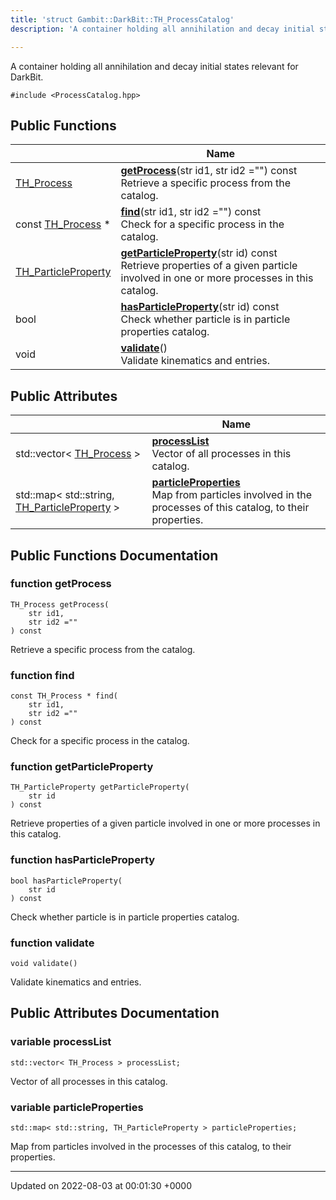 ```yaml
---
title: 'struct Gambit::DarkBit::TH_ProcessCatalog'
description: 'A container holding all annihilation and decay initial states relevant for DarkBit. '

---
```









A container holding all annihilation and decay initial states relevant for DarkBit. 


`#include <ProcessCatalog.hpp>`

## Public Functions

|                | Name           |
| -------------- | -------------- |
| [TH_Process](/documentation/code/main/classes/structgambit_1_1darkbit_1_1th__process/) | **[getProcess](/documentation/code/main/classes/structgambit_1_1darkbit_1_1th__processcatalog/#function-getprocess)**(str id1, str id2 ="") const<br>Retrieve a specific process from the catalog.  |
| const [TH_Process](/documentation/code/main/classes/structgambit_1_1darkbit_1_1th__process/) * | **[find](/documentation/code/main/classes/structgambit_1_1darkbit_1_1th__processcatalog/#function-find)**(str id1, str id2 ="") const<br>Check for a specific process in the catalog.  |
| [TH_ParticleProperty](/documentation/code/main/classes/structgambit_1_1darkbit_1_1th__particleproperty/) | **[getParticleProperty](/documentation/code/main/classes/structgambit_1_1darkbit_1_1th__processcatalog/#function-getparticleproperty)**(str id) const<br>Retrieve properties of a given particle involved in one or more processes in this catalog.  |
| bool | **[hasParticleProperty](/documentation/code/main/classes/structgambit_1_1darkbit_1_1th__processcatalog/#function-hasparticleproperty)**(str id) const<br>Check whether particle is in particle properties catalog.  |
| void | **[validate](/documentation/code/main/classes/structgambit_1_1darkbit_1_1th__processcatalog/#function-validate)**()<br>Validate kinematics and entries.  |

## Public Attributes

|                | Name           |
| -------------- | -------------- |
| std::vector< [TH_Process](/documentation/code/main/classes/structgambit_1_1darkbit_1_1th__process/) > | **[processList](/documentation/code/main/classes/structgambit_1_1darkbit_1_1th__processcatalog/#variable-processlist)** <br>Vector of all processes in this catalog.  |
| std::map< std::string, [TH_ParticleProperty](/documentation/code/main/classes/structgambit_1_1darkbit_1_1th__particleproperty/) > | **[particleProperties](/documentation/code/main/classes/structgambit_1_1darkbit_1_1th__processcatalog/#variable-particleproperties)** <br>Map from particles involved in the processes of this catalog, to their properties.  |

## Public Functions Documentation

### function getProcess

```
TH_Process getProcess(
    str id1,
    str id2 =""
) const
```

Retrieve a specific process from the catalog. 

### function find

```
const TH_Process * find(
    str id1,
    str id2 =""
) const
```

Check for a specific process in the catalog. 

### function getParticleProperty

```
TH_ParticleProperty getParticleProperty(
    str id
) const
```

Retrieve properties of a given particle involved in one or more processes in this catalog. 

### function hasParticleProperty

```
bool hasParticleProperty(
    str id
) const
```

Check whether particle is in particle properties catalog. 

### function validate

```
void validate()
```

Validate kinematics and entries. 

## Public Attributes Documentation

### variable processList

```
std::vector< TH_Process > processList;
```

Vector of all processes in this catalog. 

### variable particleProperties

```
std::map< std::string, TH_ParticleProperty > particleProperties;
```

Map from particles involved in the processes of this catalog, to their properties. 

-------------------------------

Updated on 2022-08-03 at 00:01:30 +0000